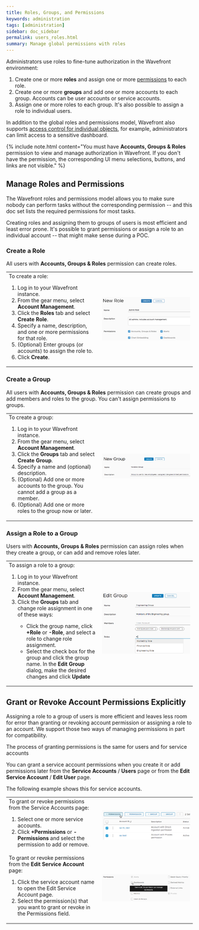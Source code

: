 ```yaml
---
title: Roles, Groups, and Permissions
keywords: administration
tags: [administration]
sidebar: doc_sidebar
permalink: users_roles.html
summary: Manage global permissions with roles
---
```


Administrators use roles to fine-tune authorization in the Wavefront environment:
1. Create one or more **roles** and assign one or more [permissions](permissions_overview.html) to each role.
2. Create one or more **groups** and add one or more accounts to each group. Accounts can be user accounts or service accounts.
3. Assign one or more roles to each group. It's also possible to assign a role to individual users.

In addition to the global roles and permissions model, Wavefront also supports [access control for individual objects](access.html), for example, administrators can limit access to a sensitive dashboard.

{% include note.html content="You must have **Accounts, Groups & Roles** permission to view and manage authorization in Wavefront. If you don't have the permission, the corresponding UI menu selections, buttons, and links are not visible." %}


## Manage Roles and Permissions

The Wavefront roles and permissions model allows you to make sure nobody can perform tasks without the corresponding permission -- and this doc set lists the required permissions for most tasks.

Creating roles and assigning them to groups of users is most efficient and least error prone. It's possible to grant permissions or assign a role to an individual account -- that might make sense during a POC.

### Create a Role

All users with **Accounts, Groups & Roles** permission can create roles.

<table style="width: 100%;">
<tbody>
<tr>
<td width="50%">
To create a role:
<ol><li>Log in to your Wavefront instance.</li>
<li>From the gear menu, select <strong>Account Management</strong>.</li>
<li>Click the <strong>Roles</strong> tab and select <strong>Create Role</strong>.</li>
<li>Specify a name, description, and one or more permissions for that role.</li>
<li>(Optional) Enter groups (or accounts) to assign the role to.</li>
<li>Click <strong>Create</strong>. </li>
</ol></td>
<td width="50%"><img src="/images/create_role.png" alt="create a role"/></td>
</tr>
</tbody>
</table>




### Create a Group

All users with **Accounts, Groups & Roles** permission can create groups and add members and roles to the group. You can't assign permissions to groups.

<table style="width: 100%;">
<tbody>
<tr>
<td width="50%">
To create a group:
<ol><li>Log in to your Wavefront instance.</li>
<li>From the gear menu, select <strong>Account Management</strong>.</li>
<li>Click the <strong>Groups</strong> tab and select <strong>Create Group</strong>.</li>
<li>Specify a name and (optional) description.</li>
<li>(Optional) Add one or more accounts to the group. You cannot add a group as a member.</li>
<li>(Optional) Add one or more roles to the group now or later. </li></ol></td>
<td width="50%"><img src="/images/create_group.png" alt="create a group"/></td>
</tr>
</tbody>
</table>


### Assign a Role to a Group

Users with **Accounts, Groups & Roles** permission can assign roles when they create a group, or can add and remove roles later.

<table style="width: 100%;">
<tbody>
<tr>
<td width="50%">
To assign a role to a group:
<ol><li>Log in to your Wavefront instance.</li>
<li>From the gear menu, select <strong>Account Management</strong>.</li>
<li>Click the <strong>Groups</strong> tab and change role assignment in one of these ways: </li>
<ul><li>Click the group name, click <strong>+Role</strong> or <strong>-Role</strong>, and select a role to change role assignment.</li>
<li>Select the check box for the group and click the group name. In the <strong>Edit Group</strong> dialog, make the desired changes and click <strong>Update</strong></li></ul>
</ol>
</td>
<td width="50%"><img src="/images/add_role_to_group.png" alt="add role to group"/></td>
</tr>
</tbody>
</table>


## Grant or Revoke Account Permissions Explicitly

Assigning a role to a group of users is more efficient and leaves less room for error than granting or revoking account permission or assigning a role to an account. We support those two ways of managing permissions in part for compatibility.

The process of granting permissions is the same for users and for service accounts

You can grant a service account permissions when you create it or add permissions later from the **Service Accounts** / **Users** page or from the **Edit Service Account** / **Edit User** page.

The following example shows this for service accounts.

<table style="width: 100%;">
<tbody>
<tr>
<td width="50%">
To grant or revoke permissions from the Service Accounts page:
<ol><li>Select one or more service accounts. </li>
<li>Click <strong>+Permissions</strong> or <strong>-Permissions</strong> and select the permission to add or remove.</li>
</ol></td>
<td width="50%"><img src="/images/sa_add_permission_global.png" alt="globally add or remove service account permissions"/></td>
</tr>
<tr>
<td width="50%">
To grant or revoke permissions from the <strong>Edit Service Account</strong> page:
<ol><li>Click the service account name to open the Edit Service Account page. </li>
<li>Select the permission(s) that you want to grant or revoke in the Permissions field.</li>
</ol></td>
<td width="50%"><img src="/images/sa_add_permission_single.png" alt="add or remove service account permissions"/></td>
</tr>

</tbody>
</table>
